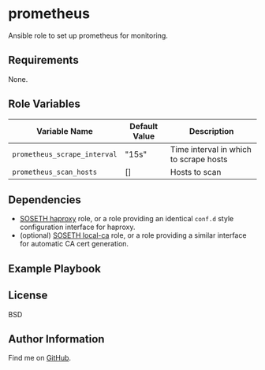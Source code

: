 prometheus
=========

Ansible role to set up prometheus for monitoring.

Requirements
------------

None.

Role Variables
--------------

| Variable Name | Default Value | Description |
--------------- |---------------|--------------
`prometheus_scrape_interval` | "15s" | Time interval in which to scrape hosts
`prometheus_scan_hosts` | [] | Hosts to scan

Dependencies
------------

* [SOSETH haproxy](https://github.com/SOSETH/haproxy) role, or a role providing an identical `conf.d` style configuration interface for haproxy.
* (optional) [SOSETH local-ca](https://github.com/SOSETH/local-ca) role, or a role providing a similar interface for automatic CA cert generation.


Example Playbook
----------------



License
-------

BSD

Author Information
------------------

Find me on [GitHub](https://github.com/ThreeFx).
